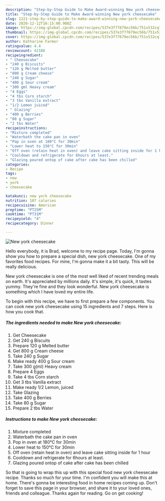 ```yaml
---
description: "Step-by-Step Guide to Make Award-winning New york cheesecake"
title: "Step-by-Step Guide to Make Award-winning New york cheesecake"
slug: 1221-step-by-step-guide-to-make-award-winning-new-york-cheesecake
date: 2020-12-12T16:15:00.908Z
image: https://img-global.cpcdn.com/recipes/537e3f77679ec56b/751x532cq70/new-york-cheesecake-recipe-main-photo.jpg
thumbnail: https://img-global.cpcdn.com/recipes/537e3f77679ec56b/751x532cq70/new-york-cheesecake-recipe-main-photo.jpg
cover: https://img-global.cpcdn.com/recipes/537e3f77679ec56b/751x532cq70/new-york-cheesecake-recipe-main-photo.jpg
author: Katharine Farmer
ratingvalue: 4.4
reviewcount: 42186
recipeingredient:
- " Cheesecake"
- "240 g Biscuits"
- "120 g Melted butter"
- "800 g Cream cheese"
- "240 g Sugar"
- "400 g Sour cream"
- "300 gml Heavy cream"
- "4 Eggs"
- "4 tbs Corn starch"
- "3 tbs Vanilla extract"
- "1/2 Lemon juiced"
- " Glazing"
- "400 g Berries"
- "80 g Sugar"
- "2 tbs Water"
recipeinstructions:
- "Mixture completed"
- "Waterbath the cake pan in oven"
- "Pop in oven at 180°C for 30min"
- "Lower heat to 150°C for 30min"
- "Off oven (retain heat in oven) and leave cake sitting inside for 1 hour"
- "Cooldown and refrigerate for 6hours at least."
- "Glazing poured ontop of cake after cake has been chilled"
categories:
- Recipe
tags:
- new
- york
- cheesecake

katakunci: new york cheesecake 
nutrition: 107 calories
recipecuisine: American
preptime: "PT25M"
cooktime: "PT31M"
recipeyield: "4"
recipecategory: Dinner

---
```



![New york cheesecake](https://img-global.cpcdn.com/recipes/537e3f77679ec56b/751x532cq70/new-york-cheesecake-recipe-main-photo.jpg)

Hello everybody, it is Brad, welcome to my recipe page. Today, I'm gonna show you how to prepare a special dish, new york cheesecake. One of my favorites food recipes. For mine, I'm gonna make it a bit tasty. This will be really delicious.

New york cheesecake is one of the most well liked of recent trending meals on earth. It's appreciated by millions daily. It's simple, it's quick, it tastes yummy. They're fine and they look wonderful. New york cheesecake is something which I have loved my entire life.




To begin with this recipe, we have to first prepare a few components. You can cook new york cheesecake using 15 ingredients and 7 steps. Here is how you cook that.

<!--inarticleads1-->

##### The ingredients needed to make New york cheesecake:

1. Get  Cheesecake
1. Get 240 g Biscuits
1. Prepare 120 g Melted butter
1. Get 800 g Cream cheese
1. Take 240 g Sugar
1. Make ready 400 g Sour cream
1. Take 300 g(ml) Heavy cream
1. Prepare 4 Eggs
1. Take 4 tbs Corn starch
1. Get 3 tbs Vanilla extract
1. Make ready 1/2 Lemon, juiced
1. Take  Glazing
1. Take 400 g Berries
1. Take 80 g Sugar
1. Prepare 2 tbs Water




<!--inarticleads2-->

##### Instructions to make New york cheesecake:

1. Mixture completed
1. Waterbath the cake pan in oven
1. Pop in oven at 180°C for 30min
1. Lower heat to 150°C for 30min
1. Off oven (retain heat in oven) and leave cake sitting inside for 1 hour
1. Cooldown and refrigerate for 6hours at least.
1. Glazing poured ontop of cake after cake has been chilled




So that is going to wrap this up with this special food new york cheesecake recipe. Thanks so much for your time. I'm confident you will make this at home. There's gonna be interesting food in home recipes coming up. Don't forget to save this page in your browser, and share it to your loved ones, friends and colleague. Thanks again for reading. Go on get cooking!

